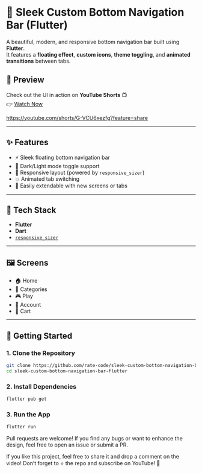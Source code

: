 # 🚀 Sleek Custom Bottom Navigation Bar (Flutter)

A beautiful, modern, and responsive bottom navigation bar built using **Flutter**.  
It features a **floating effect**, **custom icons**, **theme toggling**, and **animated transitions** between tabs.

## 🚀 Preview

Check out the UI in action on **YouTube Shorts** 📺  
👉 [Watch Now](https://youtube.com/shorts/G-VCU6xezfg?feature=share)

https://youtube.com/shorts/G-VCU6xezfg?feature=share

---

## ✨ Features

- ⚡ Sleek floating bottom navigation bar
- 🎨 Dark/Light mode toggle support
- 📱 Responsive layout (powered by `responsive_sizer`)
- 💥 Animated tab switching
- 🔧 Easily extendable with new screens or tabs

---

## 🧱 Tech Stack

- **Flutter**
- **Dart**
- [`responsive_sizer`](https://pub.dev/packages/responsive_sizer)

---

## 🖼️ Screens

- 🏠 Home
- 🧭 Categories
- 🎮 Play
- 👤 Account
- 🛒 Cart

---

## 🚀 Getting Started

### 1. Clone the Repository

```bash
git clone https://github.com/rate-code/sleek-custom-bottom-navigation-bar-flutter.git
cd sleek-custom-bottom-navigation-bar-flutter
```

### 2. Install Dependencies
```bash
flutter pub get
```

### 3. Run the App
```bash
flutter run
```

Pull requests are welcome! If you find any bugs or want to enhance the design, feel free to open an issue or submit a PR.

If you like this project, feel free to share it and drop a comment on the video!
Don’t forget to ⭐️ the repo and subscribe on YouTube! 🙌